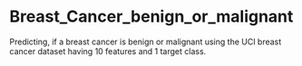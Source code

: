 # Breast_Cancer_benign_or_malignant
Predicting, if a breast cancer is benign or malignant using the UCI breast cancer dataset having 10 features and 1 target class.
